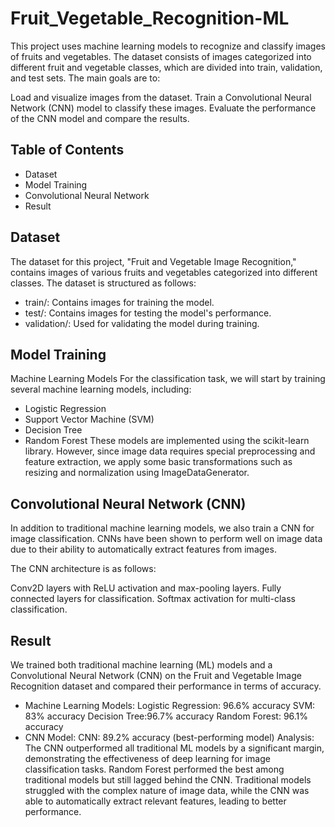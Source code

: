 # Fruit_Vegetable_Recognition-ML
This project uses machine learning models to recognize and classify images of fruits and vegetables. The dataset consists of images categorized into different fruit and vegetable classes, which are divided into train, validation, and test sets. The main goals are to:

Load and visualize images from the dataset.
Train a Convolutional Neural Network (CNN) model to classify these images.
Evaluate the performance of the CNN model and compare the results.
## Table of Contents
- Dataset
- Model Training
- Convolutional Neural Network
- Result

## Dataset
The dataset for this project, "Fruit and Vegetable Image Recognition," contains images of various fruits and vegetables categorized into different classes. The dataset is structured as follows:

- train/: Contains images for training the model.
- test/: Contains images for testing the model's performance.
- validation/: Used for validating the model during training.

## Model Training
Machine Learning Models
For the classification task, we will start by training several machine learning models, including:

- Logistic Regression
- Support Vector Machine (SVM)
- Decision Tree
- Random Forest
These models are implemented using the scikit-learn library. However, since image data requires special preprocessing and feature extraction, we apply some basic transformations such as resizing and normalization using ImageDataGenerator.

## Convolutional Neural Network (CNN)
In addition to traditional machine learning models, we also train a CNN for image classification. CNNs have been shown to perform well on image data due to their ability to automatically extract features from images.

The CNN architecture is as follows:

Conv2D layers with ReLU activation and max-pooling layers.
Fully connected layers for classification.
Softmax activation for multi-class classification.

## Result
We trained both traditional machine learning (ML) models and a Convolutional Neural Network (CNN) on the Fruit and Vegetable Image Recognition dataset and compared their performance in terms of accuracy.

- Machine Learning Models:
Logistic Regression: 96.6% accuracy
SVM: 83% accuracy
Decision Tree:96.7% accuracy
Random Forest: 96.1% accuracy
- CNN Model:
CNN: 89.2% accuracy (best-performing model)
Analysis:
The CNN outperformed all traditional ML models by a significant margin, demonstrating the effectiveness of deep learning for image classification tasks.
Random Forest performed the best among traditional models but still lagged behind the CNN.
Traditional models struggled with the complex nature of image data, while the CNN was able to automatically extract relevant features, leading to better performance.
